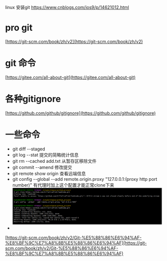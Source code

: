 linux 安装git
https://www.cnblogs.com/ios9/p/14621012.html

# pro git

[https://git-scm.com/book/zh/v2](https://git-scm.com/book/zh/v2)

# git 命令

[https://gitee.com/all-about-git](https://gitee.com/all-about-git)

# 各种gitignore

[https://github.com/github/gitignore](https://github.com/github/gitignore)

# 一些命令

- git diff --staged
- git log --stat  提交的简略统计信息
- git rm --cached add.txt 从暂存区移除文件
- git commit --amend 修改提交
- git remote show origin 查看远端信息
- git config --global --add remote.origin.proxy "127.0.0.1:(proxy http port number)" 有代理时加上这个配置才能正常clone下来![](../.images/18dab6045df.png)
- 

[https://git-scm.com/book/zh/v2/Git-%E5%88%86%E6%94%AF-%E8%BF%9C%E7%A8%8B%E5%88%86%E6%94%AF](https://git-scm.com/book/zh/v2/Git-%E5%88%86%E6%94%AF-%E8%BF%9C%E7%A8%8B%E5%88%86%E6%94%AF)